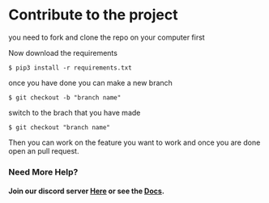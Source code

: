 # Contribute to the project
you need to fork and clone the repo on your computer first

Now download the requirements
```
$ pip3 install -r requirements.txt
```
once you have done you can make a new branch
```
$ git checkout -b "branch name"
```
switch to the brach that you have made
```
$ git checkout "branch name"
```

Then you can work on the feature you want to work and once you are done open an pull request.

### Need More Help?
#### Join our discord server [Here](https://discord.com/invite/YhpHpBa) or see the [Docs](https://github.com/Inferus-arch/CS-Bot/tree/main/Docs).